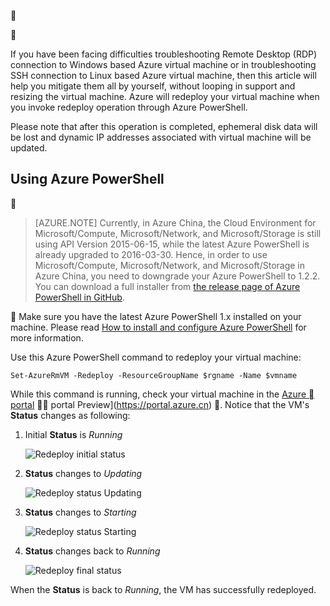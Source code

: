 
<!-- Ibiza portal: tested -->



If you have been facing difficulties troubleshooting Remote Desktop (RDP) connection to Windows based Azure virtual machine or in troubleshooting SSH connection to Linux based Azure virtual machine, then this article will help you mitigate them all by yourself, without looping in support and resizing the virtual machine.  Azure will redeploy your virtual machine when you invoke redeploy operation through Azure PowerShell. 

Please note that after this operation is completed, ephemeral disk data will be lost and dynamic IP addresses associated with virtual machine will be updated. 


## Using Azure PowerShell


>[AZURE.NOTE] Currently, in Azure China, the Cloud Environment for Microsoft/Compute, Microsoft/Network, and Microsoft/Storage is still using API Version 2015-06-15, while the latest Azure PowerShell is already upgraded to 2016-03-30. Hence, in order to use Microsoft/Compute, Microsoft/Network, and Microsoft/Storage in Azure China, you need to downgrade your Azure PowerShell to 1.2.2. You can download a full installer from [the release page of Azure PowerShell in GitHub](https://github.com/Azure/azure-powershell/releases).


Make sure you have the latest Azure PowerShell 1.x installed on your machine. Please read [How to install and configure Azure PowerShell](/documentation/articles/powershell-install-configure/) for more information.

Use this Azure PowerShell command to redeploy your virtual machine:

	Set-AzureRmVM -Redeploy -ResourceGroupName $rgname -Name $vmname 


While this command is running, check your virtual machine in the [Azure  portal](https://portal.azure.cn)  portal Preview](https://portal.azure.cn) . Notice that the VM's **Status** changes as following:

1. Initial **Status** is *Running*

	![Redeploy initial status](./media/virtual-machines-common-redeploy-to-new-node/statusrunning1.png)

2. **Status** changes to *Updating*

	![Redeploy status Updating](./media/virtual-machines-common-redeploy-to-new-node/statusupdating.png)

3. **Status** changes to *Starting*

	![Redeploy status Starting](./media/virtual-machines-common-redeploy-to-new-node/statusstarting.png)

4. **Status** changes back to *Running*

	![Redeploy final status](./media/virtual-machines-common-redeploy-to-new-node/statusrunning2.png)

When the **Status** is back to *Running*, the VM has successfully redeployed.
